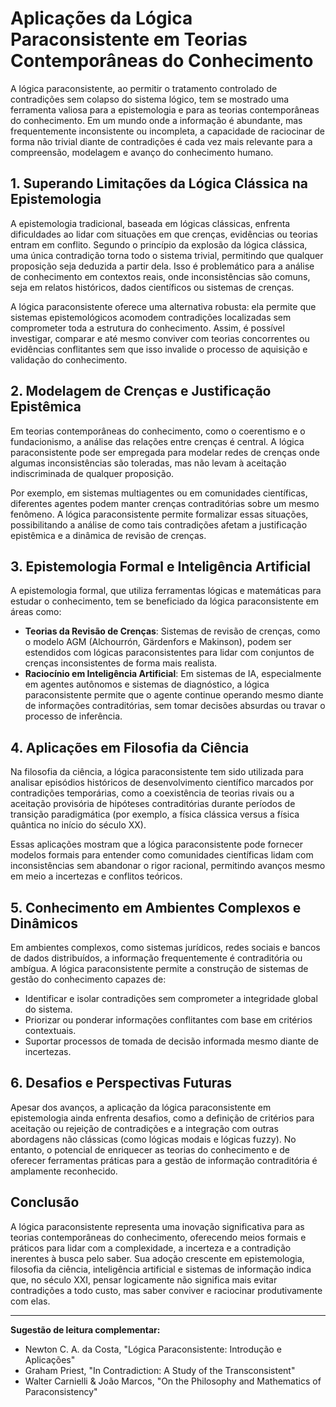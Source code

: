 
# Aplicações da Lógica Paraconsistente em Teorias Contemporâneas do Conhecimento

A lógica paraconsistente, ao permitir o tratamento controlado de contradições sem colapso do sistema lógico, tem se mostrado uma ferramenta valiosa para a epistemologia e para as teorias contemporâneas do conhecimento. Em um mundo onde a informação é abundante, mas frequentemente inconsistente ou incompleta, a capacidade de raciocinar de forma não trivial diante de contradições é cada vez mais relevante para a compreensão, modelagem e avanço do conhecimento humano.

## 1. Superando Limitações da Lógica Clássica na Epistemologia

A epistemologia tradicional, baseada em lógicas clássicas, enfrenta dificuldades ao lidar com situações em que crenças, evidências ou teorias entram em conflito. Segundo o princípio da explosão da lógica clássica, uma única contradição torna todo o sistema trivial, permitindo que qualquer proposição seja deduzida a partir dela. Isso é problemático para a análise de conhecimento em contextos reais, onde inconsistências são comuns, seja em relatos históricos, dados científicos ou sistemas de crenças.

A lógica paraconsistente oferece uma alternativa robusta: ela permite que sistemas epistemológicos acomodem contradições localizadas sem comprometer toda a estrutura do conhecimento. Assim, é possível investigar, comparar e até mesmo conviver com teorias concorrentes ou evidências conflitantes sem que isso invalide o processo de aquisição e validação do conhecimento.

## 2. Modelagem de Crenças e Justificação Epistêmica

Em teorias contemporâneas do conhecimento, como o coerentismo e o fundacionismo, a análise das relações entre crenças é central. A lógica paraconsistente pode ser empregada para modelar redes de crenças onde algumas inconsistências são toleradas, mas não levam à aceitação indiscriminada de qualquer proposição.

Por exemplo, em sistemas multiagentes ou em comunidades científicas, diferentes agentes podem manter crenças contraditórias sobre um mesmo fenômeno. A lógica paraconsistente permite formalizar essas situações, possibilitando a análise de como tais contradições afetam a justificação epistêmica e a dinâmica de revisão de crenças.

## 3. Epistemologia Formal e Inteligência Artificial

A epistemologia formal, que utiliza ferramentas lógicas e matemáticas para estudar o conhecimento, tem se beneficiado da lógica paraconsistente em áreas como:

- **Teorias da Revisão de Crenças**: Sistemas de revisão de crenças, como o modelo AGM (Alchourrón, Gärdenfors e Makinson), podem ser estendidos com lógicas paraconsistentes para lidar com conjuntos de crenças inconsistentes de forma mais realista.
- **Raciocínio em Inteligência Artificial**: Em sistemas de IA, especialmente em agentes autônomos e sistemas de diagnóstico, a lógica paraconsistente permite que o agente continue operando mesmo diante de informações contraditórias, sem tomar decisões absurdas ou travar o processo de inferência.

## 4. Aplicações em Filosofia da Ciência

Na filosofia da ciência, a lógica paraconsistente tem sido utilizada para analisar episódios históricos de desenvolvimento científico marcados por contradições temporárias, como a coexistência de teorias rivais ou a aceitação provisória de hipóteses contraditórias durante períodos de transição paradigmática (por exemplo, a física clássica versus a física quântica no início do século XX).

Essas aplicações mostram que a lógica paraconsistente pode fornecer modelos formais para entender como comunidades científicas lidam com inconsistências sem abandonar o rigor racional, permitindo avanços mesmo em meio a incertezas e conflitos teóricos.

## 5. Conhecimento em Ambientes Complexos e Dinâmicos

Em ambientes complexos, como sistemas jurídicos, redes sociais e bancos de dados distribuídos, a informação frequentemente é contraditória ou ambígua. A lógica paraconsistente permite a construção de sistemas de gestão do conhecimento capazes de:

- Identificar e isolar contradições sem comprometer a integridade global do sistema.
- Priorizar ou ponderar informações conflitantes com base em critérios contextuais.
- Suportar processos de tomada de decisão informada mesmo diante de incertezas.

## 6. Desafios e Perspectivas Futuras

Apesar dos avanços, a aplicação da lógica paraconsistente em epistemologia ainda enfrenta desafios, como a definição de critérios para aceitação ou rejeição de contradições e a integração com outras abordagens não clássicas (como lógicas modais e lógicas fuzzy). No entanto, o potencial de enriquecer as teorias do conhecimento e de oferecer ferramentas práticas para a gestão de informação contraditória é amplamente reconhecido.

## Conclusão

A lógica paraconsistente representa uma inovação significativa para as teorias contemporâneas do conhecimento, oferecendo meios formais e práticos para lidar com a complexidade, a incerteza e a contradição inerentes à busca pelo saber. Sua adoção crescente em epistemologia, filosofia da ciência, inteligência artificial e sistemas de informação indica que, no século XXI, pensar logicamente não significa mais evitar contradições a todo custo, mas saber conviver e raciocinar produtivamente com elas.

---
**Sugestão de leitura complementar:**
- Newton C. A. da Costa, "Lógica Paraconsistente: Introdução e Aplicações"
- Graham Priest, "In Contradiction: A Study of the Transconsistent"
- Walter Carnielli & João Marcos, "On the Philosophy and Mathematics of Paraconsistency"
```
